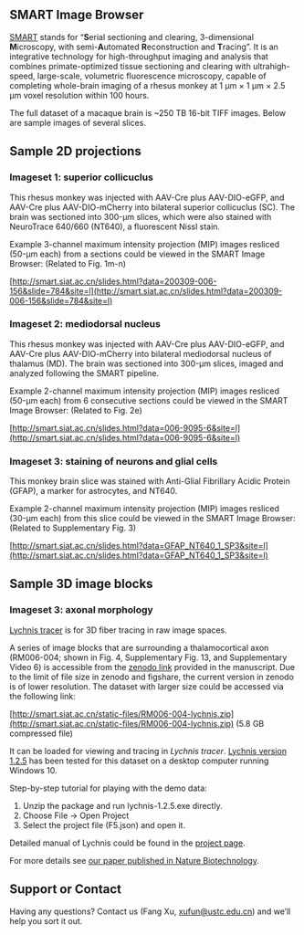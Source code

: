 ## SMART Image Browser

[SMART](https://doi.org/10.1038/s41587-021-00986-5) stands for “**S**erial sectioning and clearing, 3-dimensional **M**icroscopy, with semi-**A**utomated **R**econstruction and **T**racing”. It is an integrative technology for high-throughput imaging and analysis that combines primate-optimized tissue sectioning and clearing with ultrahigh-speed, large-scale, volumetric fluorescence microscopy, capable of completing whole-brain imaging of a rhesus monkey at 1 µm × 1 µm × 2.5 µm voxel resolution within 100 hours.

The full dataset of a macaque brain is ~250 TB 16-bit TIFF images. Below are sample images of several slices.

## Sample 2D projections
### Imageset 1: superior collicuclus
This rhesus monkey was injected with AAV-Cre plus AAV-DIO-eGFP, and AAV-Cre plus AAV-DIO-mCherry into bilateral superior collicuclus (SC). The brain was sectioned into 300-µm slices, which were also stained with NeuroTrace 640/660 (NT640), a fluorescent Nissl stain. 

Example 3-channel maximum intensity projection (MIP) images resliced (50-µm each) from a sections could be viewed in the SMART Image Browser: (Related to Fig. 1m-n)

[http://smart.siat.ac.cn/slides.html?data=200309-006-156&slide=784&site=l](http://smart.siat.ac.cn/slides.html?data=200309-006-156&slide=784&site=l)

### Imageset 2: mediodorsal nucleus
This rhesus monkey was injected with AAV-Cre plus AAV-DIO-eGFP, and AAV-Cre plus AAV-DIO-mCherry into bilateral mediodorsal nucleus of thalamus (MD). The brain was sectioned into 300-µm slices, imaged and analyzed following the SMART pipeline.

Example 2-channel maximum intensity projection (MIP) images resliced (50-µm each) from 6 consecutive sections could be viewed in the SMART Image Browser: (Related to Fig. 2e) 

[http://smart.siat.ac.cn/slides.html?data=006-9095-6&site=l](http://smart.siat.ac.cn/slides.html?data=006-9095-6&site=l)

### Imageset 3: staining of neurons and glial cells
This monkey brain slice was stained with Anti-Glial Fibrillary Acidic Protein (GFAP), a marker for astrocytes, and NT640. 

Example 2-channel maximum intensity projection (MIP) images resliced (30-µm each) from this slice could be viewed in the SMART Image Browser: (Related to Supplementary Fig. 3) 

[http://smart.siat.ac.cn/slides.html?data=GFAP_NT640_1_SP3&site=l](http://smart.siat.ac.cn/slides.html?data=GFAP_NT640_1_SP3&site=l)


## Sample 3D image blocks
### Imageset 3: axonal morphology
[Lychnis tracer](https://github.com/SMART-pipeline/Lychnis-tracing) is for 3D fiber tracing in raw image spaces.

A series of image blocks that are surrounding a thalamocortical axon (RM006-004; shown in Fig. 4, Supplementary Fig. 13, and Supplementary Video 6) is accessible from the [zenodo link](https://doi.org/10.5281/zenodo.4451992) provided in the manuscript. Due to the limit of file size in zenodo and figshare, the current version in zenodo is of lower resolution. The dataset with larger size could be accessed via the following link:

[http://smart.siat.ac.cn/static-files/RM006-004-lychnis.zip](http://smart.siat.ac.cn/static-files/RM006-004-lychnis.zip) (5.8 GB compressed file)

It can be loaded for viewing and tracing in _Lychnis tracer_. [Lychnis version 1.2.5](https://github.com/SMART-pipeline/Lychnis-tracing/releases/download/1.2.5/Lychnis-1.2.5.zip) has been tested for this dataset on a desktop computer running Windows 10.

Step-by-step tutorial for playing with the demo data:
1. Unzip the package and run lychnis-1.2.5.exe directly.
2. Choose File -> Open Project
3. Select the project file (F5.json) and open it.

Detailed manual of Lychnis could be found in the [project page](https://github.com/SMART-pipeline/Lychnis-tracing).


For more details see [our paper published in Nature Biotechnology](https://doi.org/10.1038/s41587-021-00986-5).

## Support or Contact

Having any questions? Contact us (Fang Xu, xufun@ustc.edu.cn) and we’ll help you sort it out.
